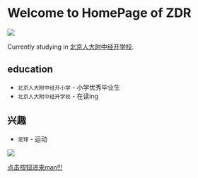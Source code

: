 # Welcome to HomePage of ZDR


<img src="http://www.rdfzbda.cn/images/img2.jpg">

Currently studying in [北京人大附中经开学校](http://www.rdfzbda.cn/index.php?m=Page&a=index&id=1).

## education

* `北京人大附中经开小学` - 小学优秀毕业生
* `北京人大附中经开学校` - 在读ing


## 兴趣

* `足球` - 运动


<img src="https://img0.baidu.com/it/u=2750461412,2513208701&fm=253&fmt=auto&app=138&f=JPEG?w=600&h=400">

[点击按钮进来man!!!](https://www.bilibili.com/video/BV1pH4y1H7s3/?spm_id_from=333.337.search-card.all.click&vd_source=343ab74b29d0933831a3f91466f79b29)